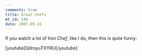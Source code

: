 ```yaml
--- 
comments: true
title: Great Chefs
mt_id: 146
date: 2007-09-16
---
```

If you watch a lot of *Iron Chef*, like I do, then this is quite funny:

[youtube]QdroyuTXYRU[/youtube]
